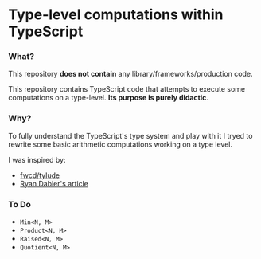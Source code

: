 # Type-level computations within TypeScript

### What?
This repository <b>does not contain</b> any library/frameworks/production code.

This repository contains TypeScript code that attempts to execute some computations on a type-level. <b>Its purpose is purely didactic</b>.

### Why?
To fully understand the TypeScript's type system and play with it I tryed to rewrite some basic arithmetic computations working on a type level.

I was inspired by:
- [fwcd/tylude](https://github.com/fwcd/tylude)
- [Ryan Dabler's article](https://itnext.io/implementing-arithmetic-within-typescripts-type-system-a1ef140a6f6f)

### To Do
- `Min<N, M>`
- `Product<N, M>`
- `Raised<N, M>`
- `Quotient<N, M>`
